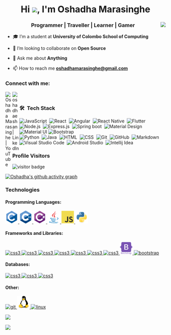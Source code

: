 <h1 align="center">Hi <img src="https://github.com/rahulkarda/rahulkarda/blob/main/wave.gif?raw=true" width="30">, I'm Oshadha Marasinghe</h1>
<h3 align="center">

Programmer | Traveller | Learner | Gamer
<img src="https://c.tenor.com/flflC6GFzO8AAAAd/sultan-alrefaei-programmer.gif" align="right" height="300">
</h3>


- 🎓 I’m a student at **University of Colombo School of Computing**

- 👯 I’m looking to collaborate on **Open Source**

- 💬 Ask me about **Anything**

- 📫 How to reach me **oshadhamarasinghe@gmail.com**


### Connect with me:


[<img align="left" alt="Oshadha Marasinghe | YouTube" width="22px" src="https://www.logo.wine/a/logo/Facebook/Facebook-f_Logo-Blue-Logo.wine.svg" />][facebook]
[<img align="left" alt="oshadhaeshan | LinkedIn" width="22px" src="[https://cdn.jsdelivr.net/npm/simple-icons@v3/icons/linkedin.svg](https://upload.wikimedia.org/wikipedia/commons/thumb/8/81/LinkedIn_icon.svg/2048px-LinkedIn_icon.svg.png)" />][linkedin]
<!-- [<img align="left" alt="Oshadha Marasinghe | Twitter" width="22px" src="https://cdn-icons-png.flaticon.com/512/906/906377.png" />][telegram]
[<img align="left" alt="oshadhaeshan | LinkedIn" width="22px" src="https://cdn.jsdelivr.net/npm/simple-icons@v3/icons/linkedin.svg" />][linkedin]
[<img align="left" alt="Oshadha Marasinghe | Instagram" width="22px" src="https://cdn.jsdelivr.net/npm/simple-icons@v3/icons/instagram.svg" />][instagram] -->

<br />

### 🛠 &nbsp;Tech Stack


![JavaScript](https://img.shields.io/badge/-JavaScript-05122A?style=flat&logo=javascript)&nbsp;
![React](https://img.shields.io/badge/-React-05122A?style=flat&logo=react)&nbsp;
![Angular](https://img.shields.io/badge/-Angular-05122A?style=flat&logo=Angular&logoColor=dd1b16)&nbsp;
![React Native](https://img.shields.io/badge/-React%20Native-05122A?style=flat&logo=react)&nbsp;
![Flutter](https://img.shields.io/badge/-Flutter-05122A?style=flat&logo=flutter)&nbsp;
![Node.js](https://img.shields.io/badge/-Node.js-05122A?style=flat&logo=node.js)&nbsp;
![Express.js](https://img.shields.io/badge/-Express.js-05122A?style=flat&logo=express)&nbsp;
![Spring boot](https://img.shields.io/badge/-Spring%20boot-05122A?style=flat&logo=spring-boot)&nbsp;
![Material Design](https://img.shields.io/badge/-Material%20Design-05122A?style=flat&logo=material-design&logoColor=563D7C)
![Material UI](https://img.shields.io/badge/-Material%20UI-05122A?style=flat&logo=mui&logoColor=0000FF)
![Bootstrap](https://img.shields.io/badge/-Bootstrap-05122A?style=flat&logo=bootstrap&logoColor=563D7C)\
![Python](https://img.shields.io/badge/-Python-05122A?style=flat&logo=python)&nbsp;
![Java](https://img.shields.io/badge/-Java-05122A?style=flat&logo=Java)&nbsp;
![HTML](https://img.shields.io/badge/-HTML-05122A?style=flat&logo=HTML5)&nbsp;
![CSS](https://img.shields.io/badge/-CSS-05122A?style=flat&logo=CSS3&logoColor=1572B6)&nbsp;
![Git](https://img.shields.io/badge/-Git-05122A?style=flat&logo=git)&nbsp;
![GitHub](https://img.shields.io/badge/-GitHub-05122A?style=flat&logo=github)&nbsp;
![Markdown](https://img.shields.io/badge/-Markdown-05122A?style=flat&logo=markdown)\
![Visual Studio Code](https://img.shields.io/badge/-Visual%20Studio%20Code-05122A?style=flat&logo=visual-studio-code&logoColor=007ACC)&nbsp;
![Android Studio](https://img.shields.io/badge/-Android%20Studio-05122A?style=flat&logo=android-studio&logoColor=3DDC84)&nbsp;
![Intellij Idea](https://img.shields.io/badge/-Intellij%20Idea-05122A?style=flat&logo=intellij-idea)&nbsp;
<br />
### Profile Visitors 
![visitor badge](https://visitor-badge.glitch.me/badge?page_id=oshadha123.visitor-badge&left_color=blue&right_color=yellow)
<br />

[![Oshadha's github activity graph](https://activity-graph.herokuapp.com/graph?username=oshadha123&bg_color=ffffff&color=777777&line=ff5200&point=1adbce&area=true&hide_border=true)](https://github.com/oshadha123/github-readme-activity-graph)


<h3 align="left">Technologies</h3>
<h4 align="left">Programming Languages:</h4>

<p align="left"> <a href="https://www.cprogramming.com/" target="_blank"> <img src="https://raw.githubusercontent.com/devicons/devicon/master/icons/c/c-original.svg" alt="c" width="40" height="40"/> </a> <a href="https://www.w3schools.com/cpp/" target="_blank"> <img src="https://raw.githubusercontent.com/devicons/devicon/master/icons/cplusplus/cplusplus-original.svg" alt="cplusplus" width="40" height="40"/> </a> <a href="https://www.w3schools.com/cs/" target="_blank"> <img src="https://raw.githubusercontent.com/devicons/devicon/master/icons/csharp/csharp-original.svg" alt="csharp" width="40" height="40"/> </a><a href="https://www.java.com" target="_blank"> <img src="https://raw.githubusercontent.com/devicons/devicon/master/icons/java/java-original.svg" alt="java" width="40" height="40"/> </a><a href="https://developer.mozilla.org/en-US/docs/Web/JavaScript" target="_blank"> <img src="https://raw.githubusercontent.com/devicons/devicon/master/icons/javascript/javascript-original.svg" alt="javascript" width="40" height="40"/> </a><a href="https://www.python.org" target="_blank"> <img src="https://raw.githubusercontent.com/devicons/devicon/master/icons/python/python-original.svg" alt="python" width="40" height="40"/> </a></p>

<h4 align="left">Frameworks and Libraries:</h4>
<a href="https://reactjs.org/" target="_blank"> <img src="https://upload.wikimedia.org/wikipedia/commons/thumb/a/a7/React-icon.svg/2300px-React-icon.svg.png" alt="css3" width="40" height="35"/> </a><a href="https://angular.io/" target="_blank"> <img src="https://flyclipart.com/thumbs/x-1920-41-angular-icon-svg-1237225.png" alt="css3" width="40" height="40"/> </a><a href="https://flutter.dev/" target="_blank"> <img src="https://miro.medium.com/max/1000/1*ilC2Aqp5sZd1wi0CopD1Hw.png" alt="css3" width="40" height="40"/> </a><a href="https://spring.io/projects/spring-boot/" target="_blank"> <img src="https://miro.medium.com/max/700/1*-uckV8DOh3l0bCvqZ73zYg.png" alt="css3" width="80" height="40"/> </a><a href="https://nodejs.org/en/" target="_blank"> <img src="https://www.svgrepo.com/show/303658/nodejs-1-logo.svg" alt="css3" width="40" height="40"/> </a><a href="https://expressjs.com/" target="_blank"> <img src="https://upload.wikimedia.org/wikipedia/commons/6/64/Expressjs.png" alt="css3" width="90" height="40"/> </a><a href="https://material.io/design" target="_blank"> <img src="https://upload.wikimedia.org/wikipedia/commons/thumb/c/c7/Google_Material_Design_Logo.svg/1024px-Google_Material_Design_Logo.svg.png" alt="css3" width="40" height="40"/> </a><a href="https://getbootstrap.com" target="_blank"> <img src="https://raw.githubusercontent.com/devicons/devicon/master/icons/bootstrap/bootstrap-plain-wordmark.svg" alt="bootstrap" width="40" height="40"/> </a><a href="https://redux.js.org/" target="_blank"> <img src="https://banner2.cleanpng.com/20180511/zie/kisspng-redux-react-javascript-vue-js-single-page-applicat-5af5cde3d3a5e8.2671715915260584678669.jpg" alt="bootstrap" width="70" height="40"/> </a></p>

<h4 align="left">Databases:</h4>
<a href="https://www.mysql.com/" target="_blank"> <img src="https://upload.wikimedia.org/wikipedia/labs/8/8e/Mysql_logo.png" alt="css3" width="80" height="40"/> </a><a href="https://www.mongodb.com/" target="_blank"> <img src="https://upload.wikimedia.org/wikipedia/commons/thumb/9/93/MongoDB_Logo.svg/2560px-MongoDB_Logo.svg.png" alt="css3" width="120" height="40"/> </a><a href="https://firebase.google.com/" target="_blank"> <img src="https://e7.pngegg.com/pngimages/119/167/png-clipart-firebase-cloud-messaging-google-developers-software-development-kit-google-angle-triangle-thumbnail.png" alt="css3" width="40" height="40"/> </a></p>

<h4 align="left">Other:</h4>
<a href="https://git-scm.com/" target="_blank"> <img src="https://www.vectorlogo.zone/logos/git-scm/git-scm-icon.svg" alt="git" width="40" height="40"/> </a><a href="https://www.linux.org/" target="_blank"> <img src="https://raw.githubusercontent.com/devicons/devicon/master/icons/linux/linux-original.svg" alt="linux" width="40" height="40"/> </a><a href="https://trello.com/en" target="_blank"> <img src="https://cdn4.iconfinder.com/data/icons/logos-and-brands/512/339_Trello_logo-512.png" alt="linux" width="40" height="40"/> </a></p>


<p><img width="494" align="center" src="https://github-readme-stats.vercel.app/api/top-langs/?username=oshadha123&show_icons=true&locale=en&layout=compact" /></p>

<p><img align="center" src="https://github-readme-stats.vercel.app/api?username=oshadha123&theme=default&show_icons=true" /></p>


[facebook]: https://facebook.com/oshadha-marasinghe
[linkedin]: https://www.linkedin.com/in/oshadha-marasinghe-296a10157/
